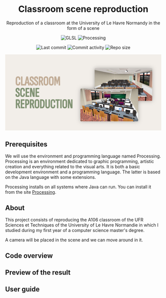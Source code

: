 <p align="center">
  <h1 align="center">Classroom scene reproduction</h2>
  <p align="center">Reproduction of a classroom at the University of Le Havre Normandy in the form of a scene</p>
</p>

<p align="center">
  <img alt="GLSL" src="https://img.shields.io/badge/-GLSL-548EF5?style=flat&logo=glsl&logoColor=white" />
  <img alt="Processing" src="https://img.shields.io/badge/-Processing-0465F7?style=flat&logo=processing&logoColor=white" />
</p>

<p align="center">
  <img alt="Last commit" src="https://img.shields.io/github/last-commit/leag76/classroom-scene-reproduction?color=%23B5CDA3&logo=github&logoColor=white" />
  <img alt="Commit activity" src="https://img.shields.io/github/commit-activity/m/leag76/classroom-scene-reproduction?color=%23A76844&logo=github&logoColor=white" />
  <img alt="Repo size" src="https://img.shields.io/github/repo-size/leag76/classroom-scene-reproduction?color=%23C1AC95&logo=github&logoColor=white" />
</p>

<p align="center">
  <img alt="Preview" src="preview.png" width="1000px" />
</p>

## Prerequisites

We will use the environment and programming language named Processing. Processing is an environment dedicated to graphic programming, artistic creation and everything related to the visual arts. It is both a basic development environment and a programming language. The latter is based on the Java language with some extensions.

Processing installs on all systems where Java can run. You can install it from the site [Processing](https://processing.org/).

## About

This project consists of reproducing the A106 classroom of the UFR Sciences et Techniques of the University of Le Havre Normandie in which I studied during my first year of a computer science master's degree.

A camera will be placed in the scene and we can move around in it.

## Code overview

## Preview of the result

## User guide
